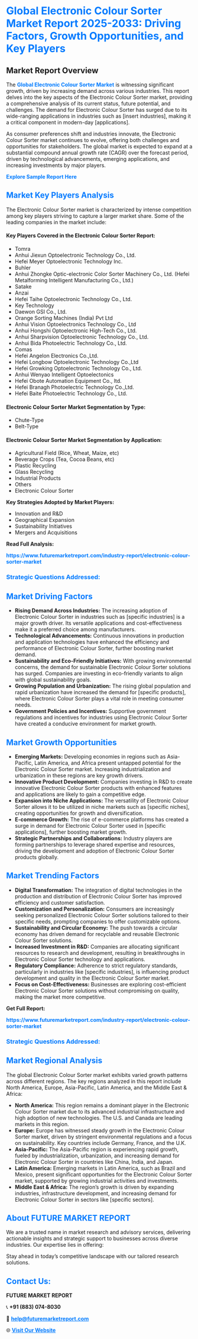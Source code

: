 <h1 style="color: #007BFF;">Global Electronic Colour Sorter Market Report 2025-2033: Driving Factors, Growth Opportunities, and Key Players</h1>

<section id="overview">
<h2>Market Report Overview</h2>
<p>The <a href="https://www.futuremarketreport.com/industry-report/electronic-colour-sorter-market" style="color: #007BFF; text-decoration: none;"><strong>Global Electronic Colour Sorter Market</strong></a> is witnessing significant growth, driven by increasing demand across various industries. This report delves into the key aspects of the Electronic Colour Sorter market, providing a comprehensive analysis of its current status, future potential, and challenges. The demand for Electronic Colour Sorter has surged due to its wide-ranging applications in industries such as [insert industries], making it a critical component in modern-day [applications].</p>
<p>As consumer preferences shift and industries innovate, the Electronic Colour Sorter market continues to evolve, offering both challenges and opportunities for stakeholders. The global market is expected to expand at a substantial compound annual growth rate (CAGR) over the forecast period, driven by technological advancements, emerging applications, and increasing investments by major players.</p>
</section>

<section id="overview">
<p><a href="https://www.futuremarketreport.com/request-sample/reportId=128718" style="color: #007BFF; text-decoration: none;"><strong>Explore Sample Report Here</strong></a></p>
</section>

<section id="key-players">
<h2 style="color: #007BFF;">Market Key Players Analysis</h2>
<p>The Electronic Colour Sorter market is characterized by intense competition among key players striving to capture a larger market share. Some of the leading companies in the market include:</p>
<h4>Key Players Covered in the Electronic Colour Sorter Report:</h4>
<ul><li>Tomra</li><li>Anhui Jiexun Optoelectronic Technology Co., Ltd.</li><li>Hefei Meyer Optoelectronic Technology Inc.</li><li>Buhler</li><li>Anhui Zhongke Optic-electronic Color Sorter Machinery Co., Ltd. (Hefei Metalforming Intelligent Manufacturing Co., Ltd.)</li><li>Satake</li><li>Anzai</li><li>Hefei Taihe Optoelectronic Technology Co., Ltd.</li><li>Key Technology</li><li>Daewon GSI Co., Ltd.</li><li>Orange Sorting Machines (India) Pvt Ltd</li><li>Anhui Vision Optoelectronics Technology Co., Ltd</li><li>Anhui Hongshi Optoelectronic High-Tech Co., Ltd.</li><li>Anhui Sharpvision Optoelectronic Technology Co., Ltd.</li><li>Anhui Bida Photoelectric Technology Co., Ltd.</li><li>Comas</li><li>Hefei Angelon Electronics Co.,Ltd.</li><li>Hefei Longbow Optoelectronic Technology Co.,Ltd</li><li>Hefei Growking Optoelectronic Technology Co., Ltd.</li><li>Anhui Wenyao Intelligent Optoelectonics</li><li>Hefei Obote Automation Equipment Co., ltd.</li><li>Hefei Branagh Photoelectric Technology Co.,Ltd.</li><li>Hefei Baite Photoelectric Technology Co., Ltd.</li></ul>
<h4>Electronic Colour Sorter Market Segmentation by Type:</h4>
<ul><li>Chute-Type</li><li>Belt-Type</li></ul>

<h4>Electronic Colour Sorter Market Segmentation by Application:</h4>
<ul><li>Agricultural Field (Rice, Wheat, Maize, etc)</li><li>Beverage Crops (Tea, Cocoa Beans, etc)</li><li>Plastic Recycling</li><li>Glass Recycling</li><li>Industrial Products</li><li>Others</li><li>Electronic Colour Sorter</li></ul>
<p><strong>Key Strategies Adopted by Market Players:</strong></p>
<ul>
<li>Innovation and R&D</li>
<li>Geographical Expansion</li>
<li>Sustainability Initiatives</li>
<li>Mergers and Acquisitions</li>
</ul>
</section>

<section>
<p><strong>Read Full Analysis: </strong></p><a href="https://www.futuremarketreport.com/industry-report/electronic-colour-sorter-market" style="color: #007BFF; text-decoration: none;"><strong>https://www.futuremarketreport.com/industry-report/electronic-colour-sorter-market</strong></a>
<h3 style="color: #007BFF;">Strategic Questions Addressed:</h3>
</section>

<section id="driving-factors">
<h2 style="color: #007BFF;">Market Driving Factors</h2>
<ul>
<li><strong>Rising Demand Across Industries:</strong> The increasing adoption of Electronic Colour Sorter in industries such as [specific industries] is a major growth driver. Its versatile applications and cost-effectiveness make it a preferred choice among manufacturers.</li>
<li><strong>Technological Advancements:</strong> Continuous innovations in production and application technologies have enhanced the efficiency and performance of Electronic Colour Sorter, further boosting market demand.</li>
<li><strong>Sustainability and Eco-Friendly Initiatives:</strong> With growing environmental concerns, the demand for sustainable Electronic Colour Sorter solutions has surged. Companies are investing in eco-friendly variants to align with global sustainability goals.</li>
<li><strong>Growing Population and Urbanization:</strong> The rising global population and rapid urbanization have increased the demand for [specific products], where Electronic Colour Sorter plays a vital role in meeting consumer needs.</li>
<li><strong>Government Policies and Incentives:</strong> Supportive government regulations and incentives for industries using Electronic Colour Sorter have created a conducive environment for market growth.</li>
</ul>
</section>

<section id="growth-opportunities">
<h2 style="color: #007BFF;">Market Growth Opportunities</h2>
<ul>
<li><strong>Emerging Markets:</strong> Developing economies in regions such as Asia-Pacific, Latin America, and Africa present untapped potential for the Electronic Colour Sorter market. Increasing industrialization and urbanization in these regions are key growth drivers.</li>
<li><strong>Innovative Product Development:</strong> Companies investing in R&D to create innovative Electronic Colour Sorter products with enhanced features and applications are likely to gain a competitive edge.</li>
<li><strong>Expansion into Niche Applications:</strong> The versatility of Electronic Colour Sorter allows it to be utilized in niche markets such as [specific niches], creating opportunities for growth and diversification.</li>
<li><strong>E-commerce Growth:</strong> The rise of e-commerce platforms has created a surge in demand for Electronic Colour Sorter used in [specific applications], further boosting market growth.</li>
<li><strong>Strategic Partnerships and Collaborations:</strong> Industry players are forming partnerships to leverage shared expertise and resources, driving the development and adoption of Electronic Colour Sorter products globally.</li>
</ul>
</section>

<section id="trending-factors">
<h2 style="color: #007BFF;">Market Trending Factors</h2>
<ul>
<li><strong>Digital Transformation:</strong> The integration of digital technologies in the production and distribution of Electronic Colour Sorter has improved efficiency and customer satisfaction.</li>
<li><strong>Customization and Personalization:</strong> Consumers are increasingly seeking personalized Electronic Colour Sorter solutions tailored to their specific needs, prompting companies to offer customizable options.</li>
<li><strong>Sustainability and Circular Economy:</strong> The push towards a circular economy has driven demand for recyclable and reusable Electronic Colour Sorter solutions.</li>
<li><strong>Increased Investment in R&D:</strong> Companies are allocating significant resources to research and development, resulting in breakthroughs in Electronic Colour Sorter technology and applications.</li>
<li><strong>Regulatory Compliance:</strong> Adherence to strict regulatory standards, particularly in industries like [specific industries], is influencing product development and quality in the Electronic Colour Sorter market.</li>
<li><strong>Focus on Cost-Effectiveness:</strong> Businesses are exploring cost-efficient Electronic Colour Sorter solutions without compromising on quality, making the market more competitive.</li>
</ul>
</section>

<section>
<p><strong>Get Full Report: </strong></p><a href="https://www.futuremarketreport.com/industry-report/electronic-colour-sorter-market" style="color: #007BFF; text-decoration: none;"><strong>https://www.futuremarketreport.com/industry-report/electronic-colour-sorter-market</strong></a>
<h3 style="color: #007BFF;">Strategic Questions Addressed:</h3>
</section>


<section id="regional-analysis">
<h2 style="color: #007BFF;">Market Regional Analysis</h2>
<p>The global Electronic Colour Sorter market exhibits varied growth patterns across different regions. The key regions analyzed in this report include North America, Europe, Asia-Pacific, Latin America, and the Middle East & Africa:</p>
<ul>
<li><strong>North America:</strong> This region remains a dominant player in the Electronic Colour Sorter market due to its advanced industrial infrastructure and high adoption of new technologies. The U.S. and Canada are leading markets in this region.</li>
<li><strong>Europe:</strong> Europe has witnessed steady growth in the Electronic Colour Sorter market, driven by stringent environmental regulations and a focus on sustainability. Key countries include Germany, France, and the U.K.</li>
<li><strong>Asia-Pacific:</strong> The Asia-Pacific region is experiencing rapid growth, fueled by industrialization, urbanization, and increasing demand for Electronic Colour Sorter in countries like China, India, and Japan.</li>
<li><strong>Latin America:</strong> Emerging markets in Latin America, such as Brazil and Mexico, present significant opportunities for the Electronic Colour Sorter market, supported by growing industrial activities and investments.</li>
<li><strong>Middle East & Africa:</strong> The region’s growth is driven by expanding industries, infrastructure development, and increasing demand for Electronic Colour Sorter in sectors like [specific sectors].</li>
</ul>
</section>

<footer>
<h2 style="color: #007BFF;">About FUTURE MARKET REPORT</h2>
<p>We are a trusted name in market research and advisory services, delivering actionable insights and strategic support to businesses across diverse industries. Our expertise lies in offering:</p>

<p>Stay ahead in today’s competitive landscape with our tailored research solutions.</p>

<h2 style="color: #007BFF;">Contact Us:</h2>
<p><strong>FUTURE MARKET REPORT</strong></p>
<p>📞 <strong>+91 (883) 074-8030</strong></p>
<p>📧 <strong><a href="mailto:help@futuremarketreport.com" style="color: #007BFF;">help@futuremarketreport.com</a></strong></p>
<p>🌐 <strong><a href="https://www.futuremarketreport.com/" style="color: #007BFF;">Visit Our Website</a></strong></p>
</footer>